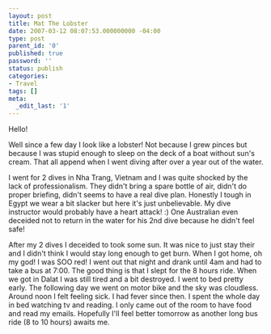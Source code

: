 ```yaml
---
layout: post
title: Mat The Lobster
date: 2007-03-12 08:07:53.000000000 -04:00
type: post
parent_id: '0'
published: true
password: ''
status: publish
categories:
- Travel
tags: []
meta:
  _edit_last: '1'
---
```

Hello!

Well since a few day I look like a lobster! Not because I grew pinces but because I was stupid enough to sleep on the deck of a boat without sun's cream. That all append when I went diving after over a year out of the water.

<!--more-->

I went for 2 dives in Nha Trang, Vietnam and I was quite shocked by the lack of professionalism. They didn't bring a spare bottle of air, didn't do proper briefing, didn't seems to have a real dive plan. Honestly I tough in Egypt we wear a bit slacker but here it's just unbelievable. My dive instructor would probably have a heart attack! :) One Australian even deceided not to return in the water for his 2nd dive because he didn't feel safe!

After my 2 dives I deceided to took some sun. It was nice to just stay their and I didn't think I would stay long enough to get burn. When I got home, oh my god! I was SOO red! I went out that night and drank until 4am and had to take a bus at 7:00. The good thing is that I slept for the 8 hours ride. When we got in Dalat I was still tired and a bit destroyed. I went to bed pretty early. The following day we went on motor bike and the sky was cloudless. Around noon I felt feeling sick. I had fever since then. I spent the whole day in bed watching tv and reading. I only came out of the room to have food and read my emails. Hopefully I'll feel better tomorrow as another long bus ride (8 to 10 hours) awaits me.

